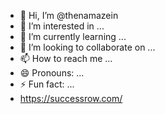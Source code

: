 - 👋 Hi, I’m @thenamazein
- 👀 I’m interested in ...
- 🌱 I’m currently learning ...
- 💞️ I’m looking to collaborate on ...
- 📫 How to reach me ...
- 😄 Pronouns: ...
- ⚡ Fun fact: ...
- https://successrow.com/

<!---
thenamazein/thenamazein is a ✨ special ✨ repository because its `README.md` (this file) appears on your GitHub profile.
You can click the Preview link to take a look at your changes.
--->
